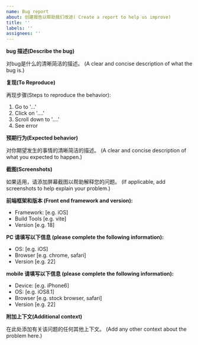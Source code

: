 ```yaml
---
name: Bug report
about: 创建报告以帮助我们改进( Create a report to help us improve)
title: ''
labels: ''
assignees: ''
---
```


**bug 描述(Describe the bug)**

对bug是什么的清晰简洁的描述。 (A clear and concise description of what the bug is.)

**复现(To Reproduce)**

再现步骤(Steps to reproduce the behavior):

1. Go to '...'
2. Click on '....'
3. Scroll down to '....'
4. See error

**预期行为(Expected behavior)**

对你期望发生的事情的清晰简洁的描述。 (A clear and concise description of what you expected to happen.)

**截图(Screenshots)**

如果适用，请添加屏幕截图以帮助解释您的问题。 (If applicable, add screenshots to help explain your problem.)

**前端框架和版本 (Front end framework and version):**

- Framework: [e.g. iOS]
- Build Tools [e.g. vite]
- Version [e.g. 18]

**PC 请填写以下信息 (please complete the following information):**

- OS: [e.g. iOS]
- Browser [e.g. chrome, safari]
- Version [e.g. 22]

**mobile 请填写以下信息 (please complete the following information):**

- Device: [e.g. iPhone6]
- OS: [e.g. iOS8.1]
- Browser [e.g. stock browser, safari]
- Version [e.g. 22]

**附加上下文(Additional context)**

在此处添加有关该问题的任何其他上下文。 (Add any other context about the problem here.)

